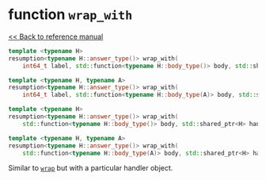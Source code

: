 # function `wrap_with`

[<< Back to reference manual](refman.md)


```cpp
template <typename H>
resumption<typename H::answer_type()> wrap_with(
    int64_t label, std::function<typename H::body_type()> body, std::shared_ptr<H> handler);

template <typename H, typename A>
resumption<typename H::answer_type()> wrap_with(
    int64_t label, std::function<typename H::body_type(A)> body, std::shared_ptr<H> handler);

template <typename H>
resumption<typename H::answer_type()> wrap_with(
    std::function<typename H::body_type()> body, std::shared_ptr<H> handler);

template <typename H, typename A>
resumption<typename H::answer_type()> wrap_with(
    std::function<typename H::body_type(A)> body, std::shared_ptr<H> handler);
```

Similar to [`wrap`](refman-wrap.md) but with a particular handler object.
